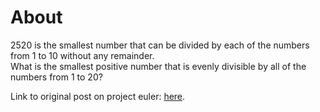 # About  
  
2520 is the smallest number that can be divided by each of the numbers from 1 to 10 without any remainder.  
What is the smallest positive number that is evenly divisible by all of the numbers from 1 to 20?  

Link to original post on project euler: [here](https://projecteuler.net/problem=5).  
  